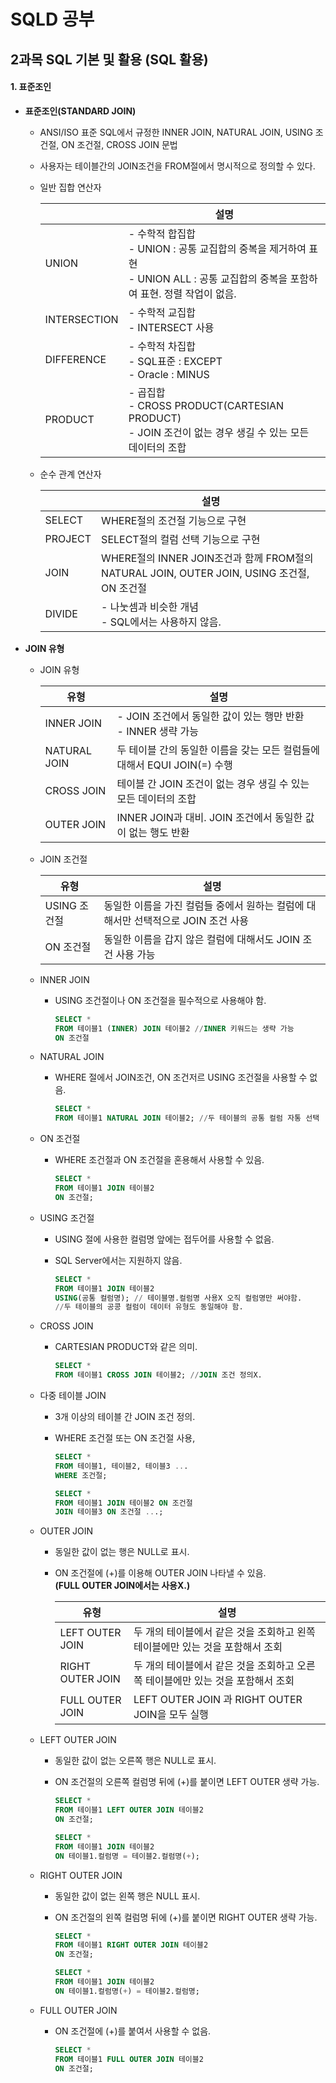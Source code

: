 # SQLD 공부

## 2과목 SQL 기본 및 활용 (SQL 활용)

#### 1. 표준조인

+ **표준조인(STANDARD JOIN)**
  
  +  ANSI/ISO 표준 SQL에서 규정한 INNER JOIN, NATURAL JOIN, USING 조건절, ON 조건절, CROSS JOIN 문법
  
  + 사용자는 테이블간의 JOIN조건을 FROM절에서 명시적으로 정의할 수 있다.
  
  + 일반 집합 연산자 
    
    |              | 설명                                                                                          |
    | ------------ | ------------------------------------------------------------------------------------------- |
    | UNION        | - 수학적 합집합<br>- UNION : 공통 교집합의 중복을 제거하여 표현<br>- UNION ALL : 공통 교집합의 중복을 포함하여 표현. 정렬 작업이 없음. |
    | INTERSECTION | - 수학적 교집합<br>- INTERSECT 사용                                                                 |
    | DIFFERENCE   | - 수학적 차집합<br>- SQL표준 : EXCEPT<br>- Oracle : MINUS                                           |
    | PRODUCT      | - 곱집합<br>- CROSS PRODUCT(CARTESIAN PRODUCT)<br>- JOIN 조건이 없는 경우 생길 수 있는 모든 데이터의 조합          |
    
    
  
  + 순수 관계 연산자
    
    |         | 설명                                                                          |
    | ------- | --------------------------------------------------------------------------- |
    | SELECT  | WHERE절의 조건절 기능으로 구현                                                         |
    | PROJECT | SELECT절의 컬럼 선택 기능으로 구현                                                      |
    | JOIN    | WHERE절의 INNER JOIN조건과 함께 FROM절의 NATURAL JOIN, OUTER JOIN, USING 조건절, ON 조건절 |
    | DIVIDE  | - 나눗셈과 비슷한 개념<br>- SQL에서는 사용하지 않음.                                          |



+ **JOIN 유형**
  
  + JOIN 유형
    
    | 유형           | 설명                                              |
    | ------------ | ----------------------------------------------- |
    | INNER JOIN   | - JOIN 조건에서 동일한 값이 있는 행만 반환<br>- INNER 생략 가능    |
    | NATURAL JOIN | 두 테이블 간의 동일한 이름을 갖는 모든 컬럼들에 대해서 EQUI JOIN(=) 수행 |
    | CROSS JOIN   | 테이블 간 JOIN 조건이 없는 경우 생길 수 있는 모든 데이터의 조합         |
    | OUTER JOIN   | INNER JOIN과 대비. JOIN 조건에서 동일한 값이 없는 행도 반환       |
    
    
  
  + JOIN 조건절
    
    | 유형        | 설명                                               |
    | --------- | ------------------------------------------------ |
    | USING 조건절 | 동일한 이름을 가진 컬럼들 중에서 원하는 컬럼에 대해서만 선택적으로 JOIN 조건 사용 |
    | ON 조건절    | 동일한 이름을 갑지 않은 컬럼에 대해서도 JOIN 조건 사용 가능             |
    
    
  
  + INNER JOIN
    
    + USING 조건절이나 ON 조건절을 필수적으로 사용해야 함.
      
      ```sql
      SELECT *
      FROM 테이블1 (INNER) JOIN 테이블2 //INNER 키워드는 생략 가능
      ON 조건절
      ```
    
    
  
  + NATURAL JOIN
    
    + WHERE 절에서 JOIN조건, ON 조건저르 USING 조건절을 사용할 수 없음.
      
      ```sql
      SELECT *
      FROM 테이블1 NATURAL JOIN 테이블2; //두 테이블의 공통 컬럼 자통 선택
      ```
    
    
  
  + ON 조건절
    
    + WHERE  조건절과 ON 조건절을 혼용해서 사용할 수 있음.
      
      ```sql
      SELECT *
      FROM 테이블1 JOIN 테이블2 
      ON 조건절;
      ```
    
    
  
  + USING 조건절
    
    + USING 절에 사용한 컬럼명 앞에는 접두어를 사용할 수 없음.
    
    + SQL Server에서는 지원하지 않음.
      
      ```sql
      SELECT *
      FROM 테이블1 JOIN 테이블2
      USING(공통 컬럼명); // 테이블명.컬럼명 사용X 오직 컬럼명만 써야함.
      //두 테이블의 공콩 컬럼이 데이터 유형도 동일해야 함.
      ```
    
    
  
  + CROSS JOIN
    
    + CARTESIAN PRODUCT와 같은 의미.
      
      ```sql
      SELECT *
      FROM 테이블1 CROSS JOIN 테이블2; //JOIN 조건 정의X.
      ```
    
    
  
  + 다중 테이블 JOIN
    
    + 3개 이상의 테이블 간 JOIN 조건 정의.
    
    + WHERE 조건절 또는 ON 조건절 사용,
      
      ```sql
      SELECT *
      FROM 테이블1, 테이블2, 테이블3 ...
      WHERE 조건절;
      
      SELECT *
      FROM 테이블1 JOIN 테이블2 ON 조건절
      JOIN 테이블3 ON 조건절 ...;
      ```
    
    
  
  + OUTER JOIN
    
    + 동일한 값이 없는 행은 NULL로 표시.
    
    + ON 조건절에 (+)를 이용해 OUTER JOIN 나타낼 수 있음.<br>**(FULL OUTER JOIN에서는 사용X.)**
      
      | 유형               | 설명                                            |
      | ---------------- | --------------------------------------------- |
      | LEFT OUTER JOIN  | 두 개의 테이블에서 같은 것을 조회하고 왼쪽 테이블에만 있는 것을 포함해서 조회  |
      | RIGHT OUTER JOIN | 두 개의 테이블에서 같은 것을 조회하고 오른쪽 테이블에만 있는 것을 포함해서 조회 |
      | FULL OUTER JOIN  | LEFT OUTER JOIN 과 RIGHT OUTER JOIN을 모두 실행     |
      
      
  
  + LEFT OUTER JOIN
    
    + 동일한 값이 없는 오른쪽 행은 NULL로 표시.
    
    + ON 조건절의 오른쪽 컬럼명 뒤에 (+)를 붙이면 LEFT OUTER 생략 가능.
      
      ```sql
      SELECT *
      FROM 테이블1 LEFT OUTER JOIN 테이블2
      ON 조건절;
      
      SELECT *
      FROM 테이블1 JOIN 테이블2
      ON 테이블1.컬럼명 = 테이블2.컬럼명(+);
      ```
  
  + RIGHT OUTER JOIN
 
    + 동일한 값이 없는 왼쪽 행은 NULL 표시.
   
    + ON 조건절의 왼쪽 컬럼명 뒤에 (+)를 붙이면 RIGHT OUTER 생략 가능.
   
      ```sql
      SELECT *
      FROM 테이블1 RIGHT OUTER JOIN 테이블2
      ON 조건절;
      
      SELECT *
      FROM 테이블1 JOIN 테이블2
      ON 테이블1.컬럼명(+) = 테이블2.컬럼명;
      ```
  
  + FULL OUTER JOIN
 
    + ON 조건절에 (+)를 붙여서 사용할 수 없음.
   
      ```sql
      SELECT *
      FROM 테이블1 FULL OUTER JOIN 테이블2
      ON 조건절;
      ```
  
